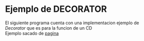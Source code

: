 # Ejemplo de DECORATOR

El siguiente programa cuenta con una implementacion ejemplo de _Decorator_ que es para la funcion de un CD <br>
Ejemplo sacado de [pagina](https://refactoring.guru/es)
